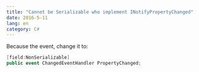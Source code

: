 ```yaml
---
title: "Cannot be Serializable who implement INotifyPropertyChanged"
date: 2016-5-11
lang: en
category: C#
---
```


Because the event, change it to:

```cs
[field:NonSerializable]
public event ChangedEventHandler PropertyChanged;
```
